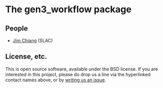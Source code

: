 # The gen3_workflow package

## People
* [Jim Chiang](https://github.com/DarkEnergyScienceCollaboration/gen3_workflow/issues/new?body=@jchiang87) (SLAC)

## License, etc.

This is open source software, available under the BSD license. If you are interested in this project, please do drop us a line via the hyperlinked contact names above, or by [writing us an issue](https://github.com/DarkEnergyScienceCollaboration/gen3_workflow/issues/new).
